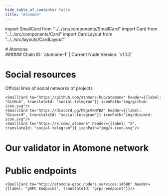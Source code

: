 ```yaml
---
hide_table_of_contents: false
title: "Atomone"
---
```


import SmallCard from "../../src/components/SmallCard"
import Card from "../../src/components/Card"
import CardLayout from "../../src/layouts/CardLayout"

<div class="h1-with-icon icon-atomone">
# Atomone
</div>
###### Chain ID: `atomone-1` | Current Node Version: `v1.1.2`



# Social resources
Official links of social networks of projects

<CardLayout autoFitEnabled={false}>
    
    <SmallCard to="https://github.com/atomone-hub/atomone" header={{label: "GitHub", translateId: "social-telegram"}} iconPath="img/github-icon.svg"/>
    <SmallCard to="https://discord.gg/FEgcVkNYBA" header={{label: "Discord", translateId: "social-telegram"}} iconPath="img/discord-icon.svg"/>
    <SmallCard to="https://x.com/_atomone" header={{label: "X", translateId: "social-telegram"}} iconPath="img/x-icon.svg"/>
    
</CardLayout>

# Our validator in Atomone network

<CardLayout autoFitEnabled={true}>
    <Card
        to="https://ping.pub/atomone/staking/atonevaloper1f2r68y2htcmp4rfe2wfn9f3nvzh9xsq9y0vdyz"
        header={{
            label: "[NODERS]TEAM",
            translateId: "development-setup",
        }}
        body={{
            label: "Trusted blockchain validator",
        }}
        iconPath="img/kotlin-icon.svg"
    />
</CardLayout>

# Public endpoints 

<CardLayout autoFitEnabled={true}>
    <SmallCard to="https://atomone-rpc.noders.services" header={{label: "RPC Endpoint", translateId: "rpc-endpoint"}}/>
    <SmallCard to="https://atomone-api.noders.services" header={{label: "API Endpoint", translateId: "api-endpoint"}}/>
    
    <SmallCard to="http://atomone-grpc.noders.services:14590" header={{label: "gRPC Endpoint", translateId: "grpc-endpoint"}}/>
</CardLayout>


